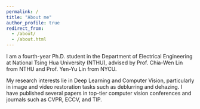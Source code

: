 ```yaml
---
permalink: /
title: "About me"
author_profile: true
redirect_from: 
  - /about/
  - /about.html
---
```

I am a fourth-year Ph.D. student in the Department of Electrical Engineering at National Tsing Hua University (NTHU), advised by Prof. Chia-Wen Lin from NTHU and Prof. Yen-Yu Lin from NYCU. 

My research interests lie in Deep Learning and Computer Vision, particularly in image and video restoration tasks such as deblurring and dehazing. I have published several papers in top-tier computer vision conferences and journals such as CVPR, ECCV, and TIP.


